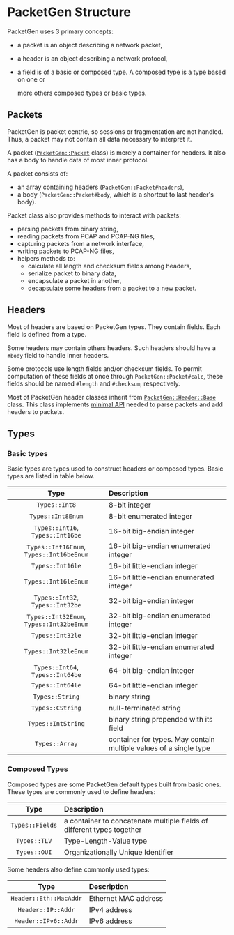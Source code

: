 # PacketGen Structure

PacketGen uses 3 primary concepts:

* a packet is an object describing a network packet,
* a header is an object describing a network protocol,
* a field is of a basic or composed type. A composed type is a type based on one or

  more others composed types or basic types.

## Packets

PacketGen is packet centric, so sessions or fragmentation are not handled. Thus, a packet may not contain all data necessary to interpret it.

A packet \([`PacketGen::Packet`](http://www.rubydoc.info/gems/packetgen/PacketGen/Packet) class\) is merely a container for headers. It also has a body to handle data of most inner protocol.

A packet consists of:

* an array containing headers \(`PacketGen::Packet#headers`\),
* a body \(`PacketGen::Packet#body`, which is a shortcut to last header's body\).

Packet class also provides methods to interact with packets:

* parsing packets from binary string,
* reading packets from PCAP and PCAP-NG files,
* capturing packets from a network interface,
* writing packets to PCAP-NG files,
* helpers methods to:
  * calculate all length and checksum fields among headers,
  * serialize packet to binary data,
  * encapsulate a packet in another,
  * decapsulate some headers from a packet to a new packet.

## Headers

Most of headers are based on PacketGen types. They contain fields. Each field is defined from a type.

Some headers may contain others headers. Such headers should have a `#body` field to handle inner headers.

Some protocols use length fields and/or checksum fields. To permit computation of these fields at once through `PacketGen::Packet#calc`, these fields should be named `#length` and `#checksum`, respectively.

Most of PacketGen header classes inherit from [`PacketGen::Header::Base`](http://www.rubydoc.info/gems/packetgen/PacketGen/Header/Base) class. This class implements [minimal API](https://github.com/sdaubert/packetgen/wiki/Create-Custom-Protocol#header-minimal-api) needed to parse packets and add headers to packets.

## Types

### Basic types

Basic types are types used to construct headers or composed types. Basic types are listed in table below.

| Type | Description |
| :---: | :--- |
| `Types::Int8` | 8-bit integer |
| `Types::Int8Enum` | 8-bit enumerated integer |
| `Types::Int16`, `Types::Int16be` | 16-bit big-endian integer |
| `Types::Int16Enum`, `Types::Int16beEnum` | 16-bit big-endian enumerated integer |
| `Types::Int16le` | 16-bit little-endian integer |
| `Types::Int16leEnum` | 16-bit little-endian enumerated integer |
| `Types::Int32`, `Types::Int32be` | 32-bit big-endian integer |
| `Types::Int32Enum`, `Types::Int32beEnum` | 32-bit big-endian enumerated integer |
| `Types::Int32le` | 32-bit little-endian integer |
| `Types::Int32leEnum` | 32-bit little-endian enumerated integer |
| `Types::Int64`, `Types::Int64be` | 64-bit big-endian integer |
| `Types::Int64le` | 64-bit little-endian integer |
| `Types::String` | binary string |
| `Types::CString` | null-terminated string |
| `Types::IntString` | binary string prepended with its field |
| `Types::Array` | container for types. May contain multiple values of a single type |

### Composed Types

Composed types are some PacketGen default types built from basic ones. These types are commonly used to define headers:

| Type | Description |
| :---: | :--- |
| `Types::Fields` | a container to concatenate multiple fields of different types together |
| `Types::TLV` | Type-Length-Value type |
| `Types::OUI` | Organizationally Unique Identifier |

Some headers also define commonly used types:

| Type | Description |
| :---: | :--- |
| `Header::Eth::MacAddr` | Ethernet MAC address |
| `Header::IP::Addr` | IPv4 address |
| `Header::IPv6::Addr` | IPv6 address |

